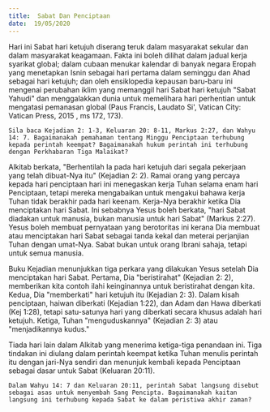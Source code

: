```yaml
---
title:  Sabat Dan Penciptaan
date:  19/05/2020
---
```


Hari ini Sabat hari ketujuh diserang teruk dalam masyarakat sekular dan dalam masyarakat keagamaan. Fakta ini boleh dilihat dalam jadual kerja syarikat global; dalam cubaan menukar kalendar di banyak negara Eropah yang menetapkan Isnin sebagai hari pertama dalam seminggu dan Ahad sebagai hari ketujuh; dan oleh ensiklopedia kepausan baru-baru ini mengenai perubahan iklim yang memanggil hari Sabat hari ketujuh "Sabat Yahudi" dan menggalakkan dunia untuk memelihara hari perhentian untuk mengatasi pemanasan global (Paus Francis, Laudato Si', Vatican City: Vatican Press, 2015 , ms 172, 173).

`Sila baca Kejadian 2: 1-3, Keluaran 20: 8-11, Markus 2:27, dan Wahyu 14: 7. Bagaimanakah pemahaman tentang Minggu Penciptaan terhubung kepada perintah keempat? Bagaimanakah hukum perintah ini terhubung dengan Perkhabaran Tiga Malaikat?`

Alkitab berkata, "Berhentilah Ia pada hari ketujuh dari segala pekerjaan yang telah dibuat-Nya itu" (Kejadian 2: 2). Ramai orang yang percaya kepada hari penciptaan hari ini menegaskan kerja Tuhan selama enam hari Penciptaan, tetapi mereka mengabaikan untuk mengakui bahawa kerja Tuhan tidak berakhir pada hari keenam. Kerja-Nya berakhir ketika Dia menciptakan hari Sabat. Ini sebabnya Yesus boleh berkata, "hari Sabat diadakan untuk manusia, bukan manusia untuk hari Sabat" (Markus 2:27). Yesus boleh membuat pernyataan yang berotoritas ini kerana Dia membuat atau menciptakan hari Sabat sebagai tanda kekal dan meterai perjanjian Tuhan dengan umat-Nya. Sabat bukan untuk orang Ibrani sahaja, tetapi untuk semua manusia.

Buku Kejadian menunjukkan tiga perkara yang dilakukan Yesus setelah Dia menciptakan hari Sabat. Pertama, Dia "beristirahat" (Kejadian 2: 2), memberikan kita contoh ilahi keinginannya untuk beristirahat dengan kita. Kedua, Dia "memberkati" hari ketujuh itu (Kejadian 2: 3). Dalam kisah penciptaan, haiwan diberkati (Kejadian 1:22), dan Adam dan Hawa diberkati (Kej 1:28), tetapi satu-satunya hari yang diberkati secara khusus adalah hari ketujuh. Ketiga, Tuhan "menguduskannya" (Kejadian 2: 3) atau "menjadikannya kudus."

Tiada hari lain dalam Alkitab yang menerima ketiga-tiga penandaan ini. Tiga tindakan ini diulang dalam perintah keempat ketika Tuhan menulis perintah itu dengan jari-Nya sendiri dan menunjuk kembali kepada Penciptaan sebagai dasar untuk Sabat (Keluaran 20:11).

`Dalam Wahyu 14: 7 dan Keluaran 20:11, perintah Sabat langsung disebut sebagai asas untuk menyembah Sang Pencipta. Bagaimanakah kaitan langsung ini terhubung kepada Sabat ke dalam peristiwa akhir zaman?`